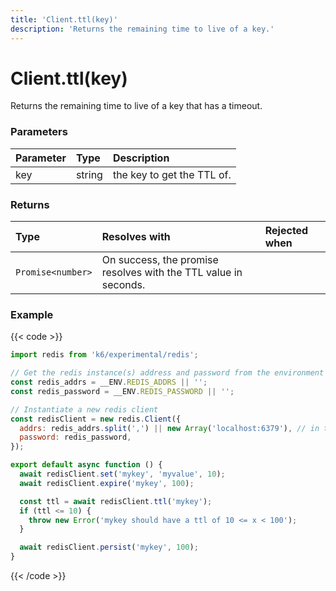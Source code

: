 ```yaml
---
title: 'Client.ttl(key)'
description: 'Returns the remaining time to live of a key.'
---
```


# Client.ttl(key)

Returns the remaining time to live of a key that has a timeout.

### Parameters

| Parameter | Type   | Description                |
| :-------- | :----- | :------------------------- |
| key       | string | the key to get the TTL of. |

### Returns

| Type              | Resolves with                                                   | Rejected when |
| :---------------- | :-------------------------------------------------------------- | :------------ |
| `Promise<number>` | On success, the promise resolves with the TTL value in seconds. |               |

### Example

{{< code >}}

```javascript
import redis from 'k6/experimental/redis';

// Get the redis instance(s) address and password from the environment
const redis_addrs = __ENV.REDIS_ADDRS || '';
const redis_password = __ENV.REDIS_PASSWORD || '';

// Instantiate a new redis client
const redisClient = new redis.Client({
  addrs: redis_addrs.split(',') || new Array('localhost:6379'), // in the form of 'host:port', separated by commas
  password: redis_password,
});

export default async function () {
  await redisClient.set('mykey', 'myvalue', 10);
  await redisClient.expire('mykey', 100);

  const ttl = await redisClient.ttl('mykey');
  if (ttl <= 10) {
    throw new Error('mykey should have a ttl of 10 <= x < 100');
  }

  await redisClient.persist('mykey', 100);
}
```

{{< /code >}}
